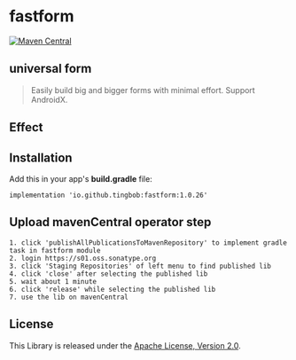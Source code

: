 # fastform
[![Maven Central](https://maven-badges.herokuapp.com/maven-central/io.github.tingbob/fastform/badge.svg)](https://maven-badges.herokuapp.com/maven-central/io.github.tingbob/fastform)

## universal form
> Easily build big and bigger forms with minimal effort. Support AndroidX.

## Effect

## Installation
Add this in your app's **build.gradle** file:
```
implementation 'io.github.tingbob:fastform:1.0.26'
```
## Upload mavenCentral operator step
```
1. click 'publishAllPublicationsToMavenRepository' to implement gradle task in fastform module
2. login https://s01.oss.sonatype.org
3. click 'Staging Repositories' of left menu to find published lib
4. click 'close' after selecting the published lib
5. wait about 1 minute
6. click 'release' while selecting the published lib
7. use the lib on mavenCentral

```

License
-----------------
This Library is released under the [Apache License, Version 2.0](http://www.apache.org/licenses/LICENSE-2.0).
